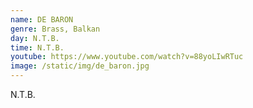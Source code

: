 ```yaml
---
name: DE BARON
genre: Brass, Balkan
day: N.T.B.
time: N.T.B.
youtube: https://www.youtube.com/watch?v=88yoLIwRTuc
image: /static/img/de_baron.jpg
---
```

N﻿.T.B.
